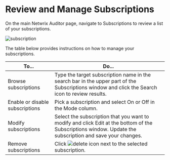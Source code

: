# Review and Manage Subscriptions

On the main Netwrix Auditor page, navigate to Subscriptions to review a list of your subscriptions.

![subscription](/img/product_docs/auditor/10.6/admin/subscriptions/subscription.webp)

The table below provides instructions on how to manage your subscriptions.

| To...                           | Do...                                                                                                                                                    |
| ------------------------------- | -------------------------------------------------------------------------------------------------------------------------------------------------------- |
| Browse subscriptions            | Type the target subscription name in the search bar in the upper part of the Subscriptions window and click the Search icon to review results.           |
| Enable or disable subscriptions | Pick a subscription and select On or Off in the Mode column.                                                                                             |
| Modify subscriptions            | Select the subscription that you want to modify and click Edit at the bottom of the Subscriptions window. Update the subscription and save your changes. |
| Remove subscriptions            | Click ![delete](/img/product_docs/activitymonitor/7.1/admin/search/query/delete.webp) icon next to the selected subscription.           |
